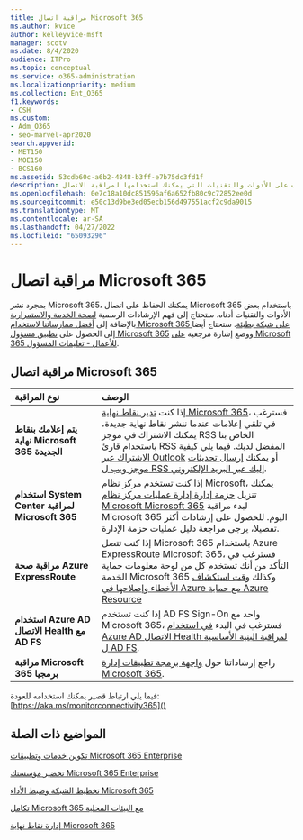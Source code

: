 ```yaml
---
title: مراقبة اتصال Microsoft 365
ms.author: kvice
author: kelleyvice-msft
manager: scotv
ms.date: 8/4/2020
audience: ITPro
ms.topic: conceptual
ms.service: o365-administration
ms.localizationpriority: medium
ms.collection: Ent_O365
f1.keywords:
- CSH
ms.custom:
- Adm_O365
- seo-marvel-apr2020
search.appverid:
- MET150
- MOE150
- BCS160
ms.assetid: 53cdb60c-a6b2-4848-b3ff-e7b75dc3fd1f
description: في هذه المقالة، ستتعرف على الأدوات والتقنيات التي يمكنك استخدامها لمراقبة الاتصال Microsoft 365 وصيانته.
ms.openlocfilehash: 0e7c18a10dc851596af6a652fb80c9c72852ee0d
ms.sourcegitcommit: e50c13d9be3ed05ecb156d497551acf2c9da9015
ms.translationtype: MT
ms.contentlocale: ar-SA
ms.lasthandoff: 04/27/2022
ms.locfileid: "65093296"
---
```

# <a name="monitor-microsoft-365-connectivity"></a>مراقبة اتصال Microsoft 365

بمجرد نشر Microsoft 365، يمكنك الحفاظ على اتصال Microsoft 365 باستخدام بعض الأدوات والتقنيات أدناه. ستحتاج إلى فهم الإرشادات الرسمية [لصحة الخدمة والاستمرارية](/office365/servicedescriptions/office-365-platform-service-description/service-health-and-continuity) بالإضافة إلى [أفضل ممارساتنا لاستخدام Microsoft 365 على شبكة بطيئة](https://support.office.com/article/fd16c8d2-4799-4c39-8fd7-045f06640166). ستحتاج أيضا إلى الحصول على [تطبيق مسؤول Microsoft 365](https://blogs.office.com/2015/03/13/administer-on-the-go-with-the-updated-office-365-admin-app/) ووضع إشارة مرجعية [على Microsoft 365 للأعمال - تعليمات المسؤول](https://support.office.com/article/17d3ff3f-3601-466e-b5a1-482b31cfb791).
  
## <a name="monitoring-microsoft-365-connectivity"></a>مراقبة اتصال Microsoft 365

|نوع المراقبة |الوصف |
|:-----|:-----|
|**يتم إعلامك بنقاط نهاية Microsoft 365 الجديدة** <br/> |إذا كنت [تدير نقاط نهاية Microsoft 365](https://support.office.com/article/99cab9d4-ef59-4207-9f2b-3728eb46bf9a)، فسترغب في تلقي إعلامات عندما ننشر نقاط نهاية جديدة، يمكنك الاشتراك في موجز RSS الخاص بنا باستخدام قارئ RSS المفضل لديك. فيما يلي كيفية [الاشتراك عبر Outlook](https://go.microsoft.com/fwlink/p/?LinkId=532416) أو يمكنك [إرسال تحديثات موجز ويب ل RSS إليك عبر البريد الإلكتروني](https://go.microsoft.com/fwlink/p/?LinkId=532417).  <br/> |
|**استخدام System Center لمراقبة Microsoft 365** <br/> |إذا كنت تستخدم مركز نظام Microsoft، يمكنك تنزيل [حزمة إدارة إدارة عمليات مركز نظام Microsoft Microsoft 365](https://www.microsoft.com/download/details.aspx?id=103379) لبدء مراقبة Microsoft 365 اليوم. للحصول على إرشادات أكثر تفصيلا، يرجى مراجعة دليل عمليات حزمة الإدارة. <br/> |
|**مراقبة صحة Azure ExpressRoute** <br/> |إذا كنت تتصل Microsoft 365 باستخدام Azure ExpressRoute Microsoft 365، فسترغب في التأكد من أنك تستخدم كل من لوحة معلومات حماية الخدمة Microsoft 365 وكذلك [وقت استكشاف الأخطاء وإصلاحها في Azure مع حماية Azure Resource](https://azure.microsoft.com/blog/reduce-troubleshooting-time-with-azure-resource-health/) <br/> |
|**استخدام Azure AD الاتصال Health مع AD FS** <br/> |إذا كنت تستخدم AD FS Sign-On واحد مع Microsoft 365، فسترغب في البدء [في استخدام Azure AD الاتصال Health لمراقبة البنية الأساسية ل AD FS](/azure/active-directory/hybrid/how-to-connect-health-adfs).  <br/> |
|**مراقبة Microsoft 365 برمجيا** <br/> |راجع إرشاداتنا حول [واجهة برمجة تطبيقات إدارة Microsoft 365](/office/office-365-management-api/office-365-management-apis-overview).  <br/> |

فيما يلي ارتباط قصير يمكنك استخدامه للعودة: [https://aka.ms/monitorconnectivity365]()
  
## <a name="related-topics"></a>المواضيع ذات الصلة

[تكوين خدمات وتطبيقات Microsoft 365 Enterprise](configure-services-and-applications.md)
  
[تحضير مؤسستك Microsoft 365 Enterprise](get-your-organization-ready-for-office-365.md)
  
[تخطيط الشبكة وضبط الأداء Microsoft 365](network-planning-and-performance.md)
  
[تكامل Microsoft 365 مع البيئات المحلية](microsoft-365-integration.md)
  
[إدارة نقاط نهاية Microsoft 365](managing-office-365-endpoints.md)
